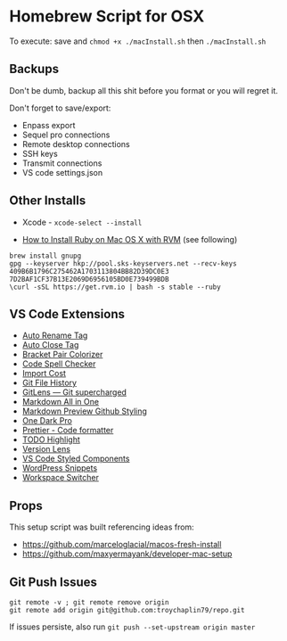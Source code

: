 # Homebrew Script for OSX

To execute: save and `chmod +x ./macInstall.sh` then `./macInstall.sh`

## Backups

Don't be dumb, backup all this shit before you format or you will regret it.

Don't forget to save/export:

- Enpass export
- Sequel pro connections
- Remote desktop connections
- SSH keys
- Transmit connections
- VS code settings.json

## Other Installs

- Xcode - `xcode-select --install`

- [How to Install Ruby on Mac OS X with RVM](https://usabilityetc.com/articles/ruby-on-mac-os-x-with-rvm/) (see following)

```
brew install gnupg
gpg --keyserver hkp://pool.sks-keyservers.net --recv-keys 409B6B1796C275462A1703113804BB82D39DC0E3 7D2BAF1CF37B13E2069D6956105BD0E739499BDB
\curl -sSL https://get.rvm.io | bash -s stable --ruby
```

## VS Code Extensions

- [Auto Rename Tag](https://marketplace.visualstudio.com/items?itemName=formulahendry.auto-rename-tag)
- [Auto Close Tag](https://marketplace.visualstudio.com/items?itemName=formulahendry.auto-close-tag)
- [Bracket Pair Colorizer](https://marketplace.visualstudio.com/items?itemName=CoenraadS.bracket-pair-colorizer)
- [Code Spell Checker](https://marketplace.visualstudio.com/items?itemName=streetsidesoftware.code-spell-checker)
- [Import Cost](https://marketplace.visualstudio.com/items?itemName=wix.vscode-import-cost)
- [Git File History](https://marketplace.visualstudio.com/items?itemName=pomber.git-file-history)
- [GitLens — Git supercharged](https://marketplace.visualstudio.com/items?itemName=eamodio.gitlens)
- [Markdown All in One](https://marketplace.visualstudio.com/items?itemName=yzhang.markdown-all-in-one)
- [Markdown Preview Github Styling](https://marketplace.visualstudio.com/items?itemName=bierner.markdown-preview-github-styles)
- [One Dark Pro](https://marketplace.visualstudio.com/items?itemName=zhuangtongfa.Material-theme)
- [Prettier - Code formatter](https://marketplace.visualstudio.com/items?itemName=esbenp.prettier-vscode)
- [TODO Highlight](https://marketplace.visualstudio.com/items?itemName=wayou.vscode-todo-highlight)
- [Version Lens](https://marketplace.visualstudio.com/items?itemName=pflannery.vscode-versionlens)
- [VS Code Styled Components](https://marketplace.visualstudio.com/items?itemName=jpoissonnier.vscode-styled-components)
- [WordPress Snippets](https://marketplace.visualstudio.com/items?itemName=wordpresstoolbox.wordpress-toolbox)
- [Workspace Switcher](https://marketplace.visualstudio.com/items?itemName=sadesyllas.vscode-workspace-switcher)

## Props

This setup script was built referencing ideas from:

- https://github.com/marceloglacial/macos-fresh-install
- https://github.com/maxyermayank/developer-mac-setup

## Git Push Issues

```
git remote -v ; git remote remove origin
git remote add origin git@github.com:troychaplin79/repo.git
```

If issues persiste, also run `git push --set-upstream origin master`
